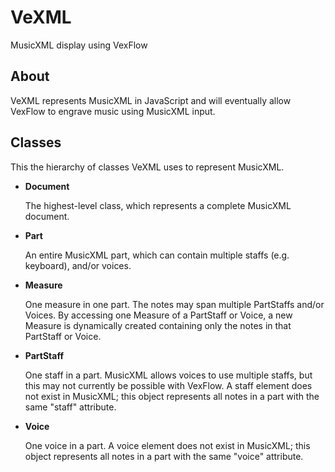 VeXML
=====

MusicXML display using VexFlow

About
-----

VeXML represents MusicXML in JavaScript and will eventually allow VexFlow
to engrave music using MusicXML input.

Classes
-------

This the hierarchy of classes VeXML uses to represent MusicXML.

* __Document__

  The highest-level class, which represents a complete MusicXML document.

* __Part__

  An entire MusicXML part, which can contain multiple staffs (e.g. keyboard),
  and/or voices.

* __Measure__

  One measure in one part. The notes may span multiple PartStaffs and/or Voices.
  By accessing one Measure of a PartStaff or Voice, a new Measure is dynamically
  created containing only the notes in that PartStaff or Voice.

* __PartStaff__

  One staff in a part. MusicXML allows voices to use multiple staffs, but
  this may not currently be possible with VexFlow. A staff element does not
  exist in MusicXML; this object represents all notes in a part with the same
  "staff" attribute.

* __Voice__

  One voice in a part. A voice element does not exist in MusicXML; this object
  represents all notes in a part with the same "voice" attribute.
